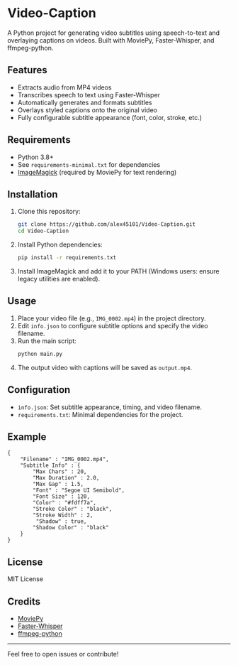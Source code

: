 # Video-Caption

A Python project for generating video subtitles using speech-to-text and overlaying captions on videos. Built with MoviePy, Faster-Whisper, and ffmpeg-python.

## Features
- Extracts audio from MP4 videos
- Transcribes speech to text using Faster-Whisper
- Automatically generates and formats subtitles
- Overlays styled captions onto the original video
- Fully configurable subtitle appearance (font, color, stroke, etc.)

## Requirements
- Python 3.8+
- See `requirements-minimal.txt` for dependencies
- [ImageMagick](https://imagemagick.org/) (required by MoviePy for text rendering)

## Installation
1. Clone this repository:
   ```sh
   git clone https://github.com/alex45101/Video-Caption.git
   cd Video-Caption
   ```
2. Install Python dependencies:
   ```sh
   pip install -r requirements.txt
   ```
3. Install ImageMagick and add it to your PATH (Windows users: ensure legacy utilities are enabled).

## Usage
1. Place your video file (e.g., `IMG_0002.mp4`) in the project directory.
2. Edit `info.json` to configure subtitle options and specify the video filename.
3. Run the main script:
   ```sh
   python main.py
   ```
4. The output video with captions will be saved as `output.mp4`.

## Configuration
- `info.json`: Set subtitle appearance, timing, and video filename.
- `requirements.txt`: Minimal dependencies for the project.

## Example
```
{
    "Filename" : "IMG_0002.mp4",
    "Subtitle Info" : {
        "Max Chars" : 20,
        "Max Duration" : 2.0,
        "Max Gap" : 1.5,
        "Font" : "Segoe UI Semibold",
        "Font Size" : 120,
        "Color" : "#fdff7a",
        "Stroke Color" : "black",
        "Stroke Width" : 2,
         "Shadow" : true,
        "Shadow Color" : "black"
    }
}
```

## License
MIT License

## Credits
- [MoviePy](https://zulko.github.io/moviepy/)
- [Faster-Whisper](https://github.com/SYSTRAN/faster-whisper)
- [ffmpeg-python](https://github.com/kkroening/ffmpeg-python)

---

Feel free to open issues or contribute!
